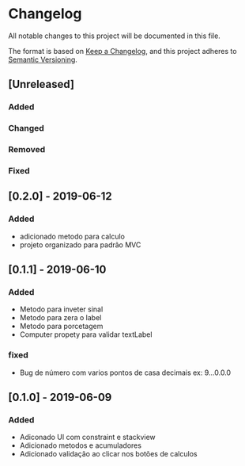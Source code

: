 # Changelog
All notable changes to this project will be documented in this file.

The format is based on [Keep a Changelog](https://keepachangelog.com/en/1.0.0/),
and this project adheres to [Semantic Versioning](https://semver.org/spec/v2.0.0.html).

## [Unreleased]

### Added
### Changed
### Removed
### Fixed

## [0.2.0] - 2019-06-12
### Added
- adicionado metodo para calculo
- projeto organizado para padrão MVC

## [0.1.1] - 2019-06-10
### Added
- Metodo para inveter sinal
- Metodo para zera o label
- Metodo para porcetagem
- Computer propety para validar textLabel
### fixed
- Bug de número com varios pontos de casa decimais ex: 9...0.0.0

## [0.1.0] - 2019-06-09
### Added
- Adiconado UI com constraint e stackview
- Adicionado metodos e acumuladores
- Adicionado validação ao clicar nos botões de calculos

